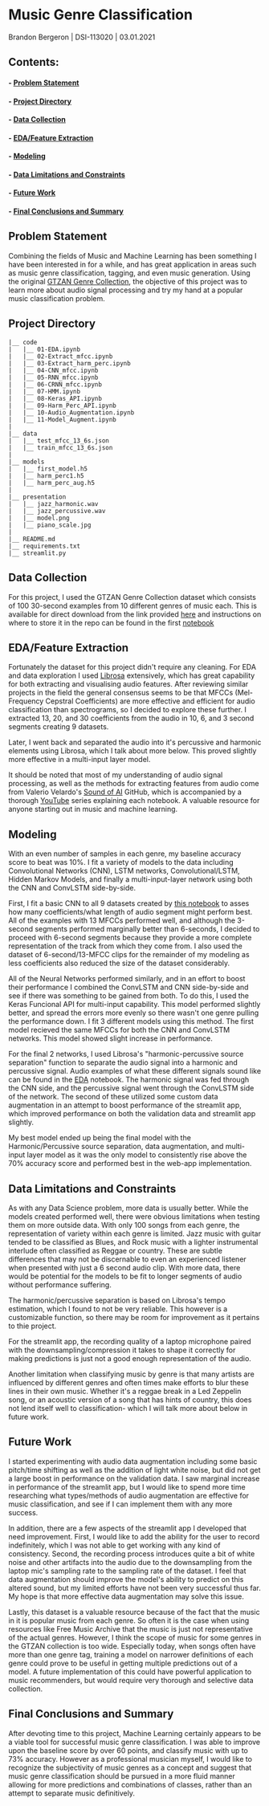 # Music Genre Classification

Brandon Bergeron | DSI-113020 | 03.01.2021

## Contents:

#### - [Problem Statement](https://github.com/brandonbergeron/MusicGenreClassification#problem-statement)
#### - [Project Directory](https://github.com/brandonbergeron/MusicGenreClassification#project-directory)
#### - [Data Collection](https://github.com/brandonbergeron/MusicGenreClassification#data-collection)
#### - [EDA/Feature Extraction](https://github.com/brandonbergeron/MusicGenreClassification#edafeature-extraction)
#### - [Modeling](https://github.com/brandonbergeron/MusicGenreClassification#modeling)
#### - [Data Limitations and Constraints](https://github.com/brandonbergeron/MusicGenreClassification#data-limitations-and-constraints)
#### - [Future Work](https://github.com/brandonbergeron/MusicGenreClassification#future-work)
#### - [Final Conclusions and Summary](https://github.com/brandonbergeron/MusicGenreClassification#final-conclusions-and-summary)

## Problem Statement

Combining the fields of Music and Machine Learning has been something I have been interested in for a while, and has great application in areas such as music genre classification, tagging, and even music generation. Using the original [GTZAN Genre Collection](http://marsyas.info/downloads/datasets.html), the objective of this project was to learn more about audio signal processing and try my hand at a popular music classification problem. 


## Project Directory
```
|__ code
|   |__ 01-EDA.ipynb
|   |__ 02-Extract_mfcc.ipynb
|   |__ 03-Extract_harm_perc.ipynb
|   |__ 04-CNN_mfcc.ipynb
|   |__ 05-RNN_mfcc.ipynb
|   |__ 06-CRNN_mfcc.ipynb
|   |__ 07-HMM.ipynb
|   |__ 08-Keras_API.ipynb
|   |__ 09-Harm_Perc_API.ipynb
|   |__ 10-Audio_Augmentation.ipynb
|   |__ 11-Model_Augment.ipynb
|
|__ data
|   |__ test_mfcc_13_6s.json
|   |__ train_mfcc_13_6s.json
|
|__ models
|   |__ first_model.h5
|   |__ harm_perc1.h5
|   |__ harm_perc_aug.h5
|
|__ presentation
|   |__ jazz_harmonic.wav
|   |__ jazz_percussive.wav
|   |__ model.png
|   |__ piano_scale.jpg
|
|__ README.md
|__ requirements.txt
|__ streamlit.py
```  

## Data Collection

For this project, I used the GTZAN Genre Collection dataset which consists of 100 30-second examples from 10 different genres of music each. This is available for direct download from the link provided [here](http://marsyas.info/downloads/datasets.html) and instructions on where to store it in the repo can be found in the first [notebook](https://github.com/brandonbergeron/MusicGenreClassification/blob/master/code/01-EDA.ipynb)


## EDA/Feature Extraction

Fortunately the dataset for this project didn't require any cleaning. For EDA and data exploration I used [Librosa](https://librosa.org/doc/latest/index.html#) extensively, which has great capability for both extracting and visualising audio features. After reviewing similar projects in the field the general consensus seems to be that MFCCs (Mel-Frequency Cepstral Coefficients) are more effective and efficient for audio classification than spectrograms, so I decided to explore these further. I extracted 13, 20, and 30 coefficients from the audio in 10, 6, and 3 second segments creating 9 datasets.

Later, I went back and separated the audio into it's percussive and harmonic elements using Librosa, which I talk about more below. This proved slightly more effective in a multi-input layer model. 

It should be noted that most of my understanding of audio signal processing, as well as the methods for extracting features from audio come from Valerio Velardo's [Sound of AI](https://github.com/musikalkemist/AudioSignalProcessingForML) GitHub, which is accompanied by a thorough [YouTube](https://www.youtube.com/c/ValerioVelardoTheSoundofAI) series explaining each notebook. A valuable resource for anyone starting out in music and machine learning.

## Modeling 

With an even number of samples in each genre, my baseline accuracy score to beat was 10%. I fit a variety of models to the data including Convolutional Networks (CNN), LSTM networks, Convolutional/LSTM, Hidden Markov Models, and finally a multi-input-layer network using both the CNN and ConvLSTM side-by-side.

First, I fit a basic CNN to all 9 datasets created by [this notebook](https://github.com/brandonbergeron/MusicGenreClassification/blob/master/code/02-Extract_mfcc.ipynb) to asses how many coefficients/what length of audio segment might perform best. All of the examples with 13 MFCCs performed well, and although the 3-second segments performed marginally better than 6-seconds, I decided to proceed with 6-second segments because they provide a more complete representation of the track from which they come from. I also used the dataset of 6-second/13-MFCC clips for the remainder of my modeling as less coefficients also reduced the size of the dataset considerably.

All of the Neural Networks performed similarly, and in an effort to boost their performance I combined the ConvLSTM and CNN side-by-side and see if there was something to be gained from both. To do this, I used the Keras Funcional API for multi-input capability. This model performed slightly better, and spread the errors more evenly so there wasn't one genre pulling the performance down. I fit 3 different models using this method. The first model recieved the same MFCCs for both the CNN and ConvLSTM networks. This model showed slight increase in performance. 

For the final 2 networks, I used Librosa's "harmonic-percussive source separation" function to separate the audio signal into a harmonic and percussive signal. Audio examples of what these different signals sound like can be found in the [EDA](https://github.com/brandonbergeron/MusicGenreClassification/blob/master/code/01-EDA.ipynb) notebook. The harmonic signal was fed through the CNN side, and the percussive signal went through the ConvLSTM side of the network. The second of these utilized some custom data augmentation in an attempt to boost performance of the streamlit app, which improved performance on both the validation data and streamlit app slightly. 

My best model ended up being the final model with the Harmonic/Percussive source separation, data augmentation, and multi-input layer model as it was the only model to consistently rise above the 70% accuracy score and performed best in the web-app implementation. 

## Data Limitations and Constraints

As with any Data Science problem, more data is usually better. While the models created performed well, there were obvious limitations when testing them on more outside data. With only 100 songs from each genre, the representation of variety within each genre is limited. Jazz music with guitar tended to be classified as Blues, and Rock music with a lighter instrumental interlude often classified as Reggae or country. These are subtle differences that may not be discernable to even an experienced listener when presented with just a 6 second audio clip. With more data, there would be potential for the models to be fit to longer segments of audio without performance suffering. 

The harmonic/percussive separation is based on Librosa's tempo estimation, which I found to not be very reliable. This however is a customizable function, so there may be room for improvement as it pertains to thie project. 

For the streamlit app, the recording quality of a laptop microphone paired with the downsampling/compression it takes to shape it correctly for making predictions is just not a good enough representation of the audio.

Another limitation when classifying music by genre is that many artists are influenced by different genres and often times make efforts to blur these lines in their own music. Whether it's a reggae break in a Led Zeppelin song, or an acoustic version of a song that has hints of country, this does not lend itself well to classification- which I will talk more about below in future work. 

## Future Work

I started experimenting with audio data augmentation including some basic pitch/time shifting as well as the addition of light white noise, but did not get a large boost in performance on the validation data. I saw marginal increase in performance of the streamlit app, but I would like to spend more time researching what types/methods of audio augmentation are effective for music classification, and see if I can implement them with any more success. 

In addition, there are a few aspects of the streamlit app I developed that need improvement. First, I would like to add the ability for the user to record indefinitely, which I was not able to get working with any kind of consistency. Second, the recording process introduces quite a bit of white noise and other artifacts into the audio due to the downsampling from the laptop mic's sampling rate to the sampling rate of the dataset. I feel that data augmentation should improve the model's ability to predict on this altered sound, but my limited efforts have not been very successful thus far. My hope is that more effective data augmentation may solve this issue.

Lastly, this dataset is a valuable resource because of the fact that the music in it is popular music from each genre. So often it is the case when using resources like Free Music Archive that the music is just not representative of the actual genres. However, I think the scope of music for some genres in the GTZAN collection is too wide. Especially today, when songs often have more than one genre tag, training a model on narrower definitions of each genre could prove to be useful in getting multiple predictions out of a model. A future implementation of this could have powerful application to music recommenders, but would require very thorough and selective data collection.


## Final Conclusions and Summary

After devoting time to this project, Machine Learning certainly appears to be a viable tool for successful music genre classification. I was able to improve upon the baseline score by over 60 points, and classify music with up to 73% accuracy. However as a professional musician myself, I would like to recognize the subjectivity of music genres as a concept and suggest that music genre classification should be pursued in a more fluid manner allowing for more predictions and combinations of classes, rather than an attempt to separate music definitively. 